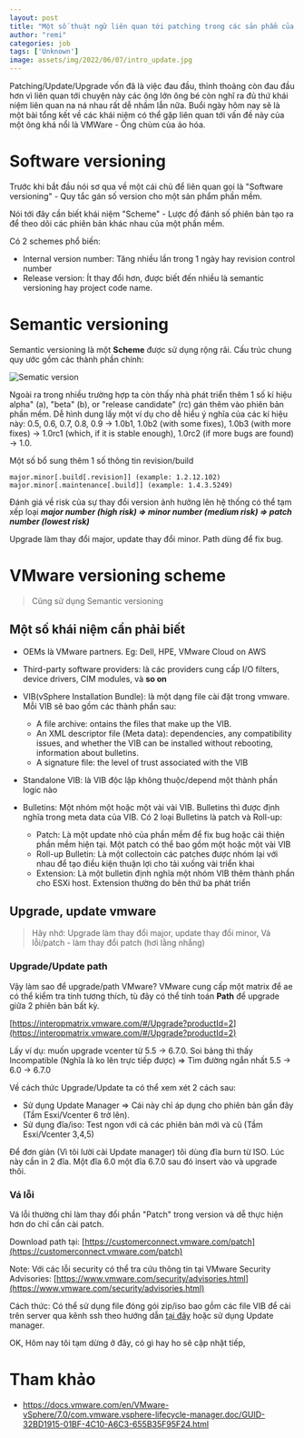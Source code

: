 ```yaml
---
layout: post
title: "Một số thuật ngữ liên quan tới patching trong các sản phẩm của VMWare,"
author: "remi"
categories: job
tags: ['Unknown']
image: assets/img/2022/06/07/intro_update.jpg
---
```


Patching/Update/Upgrade vốn đã là việc đau đầu, thỉnh thoảng còn đau đầu hơn vì liên quan tới chuyện này các ông lớn ông bé còn nghĩ ra đủ thứ khái niệm liên quan na ná nhau rất dễ nhầm lẫn nữa. Buổi ngày hôm nay sẽ là một bài tổng kết về các khái niệm có thể gặp liên quan tới vấn đề này của một ông khá nổi là VMWare - Ông chùm của ảo hóa.

# Software versioning

Trước khi bắt đầu nói sơ qua về một cái chủ để liên quan gọi là "Software versioning" - Quy tắc gán số version cho một sản phẩm phần mềm.

Nói tới đây cần biết khái niệm "Scheme" - Lược đồ đánh số phiên bản tạo ra để theo dõi các phiên bản khác nhau của một phần mềm.

Có 2 schemes phổ biến:
* Internal version number: Tăng nhiều lần trong 1 ngày hay revision control number
* Release version: Ít thay đổi hơn, được biết đến nhiều là semantic versioning hay project code name.

# Semantic versioning

Semantic versioning là một **Scheme** được sử dụng rộng rãi. Cấu trúc chung quy ước gồm các thành phần chính:

![Sematic version]( {{site.url}}/assets/img/2022/06/07/SemanticVersioning.png)

Ngoài ra trong nhiều trường hợp ta còn thấy nhà phát triển thêm 1 số kí hiệu alpha" (a), "beta" (b), or "release candidate" (rc) gán thêm vào phiên bản phần mềm. Dễ hình dung lấy một ví dụ cho dễ hiểu ý nghĩa của các kí hiệu này: 0.5, 0.6, 0.7, 0.8, 0.9 → 1.0b1, 1.0b2 (with some fixes), 1.0b3 (with more fixes) → 1.0rc1 (which, if it is stable enough), 1.0rc2 (if more bugs are found) → 1.0.

Một số bổ sung thêm 1 số thông tin revision/build

```
major.minor[.build[.revision]] (example: 1.2.12.102)
major.minor[.maintenance[.build]] (example: 1.4.3.5249)
```

Đánh giá về risk của sự thay đổi version ảnh hưởng lên hệ thống có thể tạm xếp loại ***major number (high risk) => minor number (medium risk) => patch number (lowest risk)***

Upgrade làm thay đổi major, update thay đổi minor. Path dùng để fix bug.

# VMware versioning scheme

>Cũng sử dụng Semantic versioning 

## Một số khái niệm cần phải biết

* OEMs là VMware partners. Eg: Dell, HPE, VMware Cloud on AWS
* Third-party software providers: là các providers cung cấp I/O filters, device drivers, CIM modules, và **so on**
* VIB(vSphere Installation Bundle): là một dạng file cài đặt trong vmware. Mỗi VIB sẽ bao gồm các thành phần sau:
    - A file archive: ontains the files that make up the VIB.
    - An XML descriptor file (Meta data): dependencies, any compatibility issues, and whether the VIB can be installed without rebooting, information about bulletins.
    - A signature file: the level of trust associated with the VIB
    
* Standalone VIB: là VIB độc lập không thuộc/depend một thành phần logic nào
* Bulletins: Một nhóm một hoặc một vài vài VIB. Bulletins thì được định nghĩa trong meta data của VIB. Có 2 loại Bulletins là patch và Roll-up:
    - Patch: Là một update nhỏ của phần mềm để fix bug hoặc cải thiện phần mềm hiện tại. Một patch có thể bao gồm một hoặc một vài VIB
    - Roll-up Bulletin: Là một collectoin các patches được nhóm lại với nhau để tạo điều kiện thuận lợi cho tải xuống vài triển khai
    - Extension: Là một bulletin định nghĩa một nhóm VIB thêm thành phần cho ESXi host. Extension thường do bên thứ ba phát triển

## Upgrade, update vmware 

>Hãy nhớ: Upgrade làm thay đổi major, update thay đổi minor, Vá lỗi/patch - làm thay đổi patch (hơi lằng nhắng)


### Upgrade/Update path

Vậy làm sao để upgrade/path VMware? VMware cung cấp một matrix để ae có thể kiểm tra tính tương thích, tù đây có thể tính toán **Path** để upgrade giữa 2 phiên bản bất kỳ.

[https://interopmatrix.vmware.com/#/Upgrade?productId=2](https://interopmatrix.vmware.com/#/Upgrade?productId=2)

Lấy ví dụ: muốn upgrade vcenter từ 5.5 → 6.7.0. Soi bảng thì thấy Incompatible (Nghĩa là ko lên trực tiếp được) => Tìm đường ngắn nhất 5.5 → 6.0 → 6.7.0

Về cách thức Upgrade/Update ta có thể xem xét 2 cách sau:
* Sử dụng Update Manager => Cái này chỉ áp dụng cho phiên bản gần đây (Tầm Esxi/Vcenter 6 trở lên).
* Sử dụng đĩa/iso: Test ngon với cả các phiên bản mới và cũ (Tầm Esxi/Vcenter 3,4,5)

Để đơn giản (Vì tôi lười cài Update manager) tôi dùng đĩa burn từ ISO. Lúc này cần in 2 đĩa. Một đĩa 6.0 một đĩa 6.7.0 sau đó insert vào và upgrade thôi.

### Vá lỗi

Vá lỗi thường chỉ làm thay đổi phần "Patch" trong version và dễ thực hiện hơn do chỉ cần cài patch. 

Download path tại: [https://customerconnect.vmware.com/patch](https://customerconnect.vmware.com/patch)

Note: Với các lỗi security có thể tra cứu thông tin tại VMware Security Advisories: [https://www.vmware.com/security/advisories.html](https://www.vmware.com/security/advisories.html)

Cách thức: Có thể sử dụng file đóng gói zip/iso bao gồm các file VIB để cài trên server qua kênh ssh theo hướng dẫn [tại đây](https://www.sbarjatiya.com/notes_wiki/index.php/Install_ESXi_patch_via_depot_zip_file) hoặc sử dụng Update manager.

OK, Hôm nay tôi tạm dừng ở đây, có gì hay ho sẽ cập nhật tiếp,

# Tham khảo

* https://docs.vmware.com/en/VMware-vSphere/7.0/com.vmware.vsphere-lifecycle-manager.doc/GUID-32BD1915-01BF-4C10-A6C3-655B35F95F24.html
